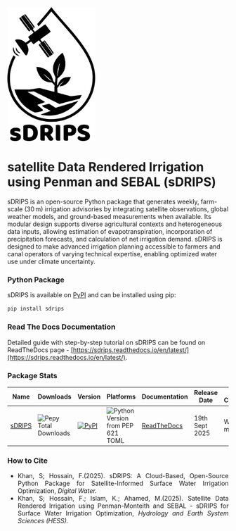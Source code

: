 <img src="docs/images/sDRIPS_Logo/Logo.png" alt="sDRIPS" width="200"/>

# satellite Data Rendered Irrigation using Penman and SEBAL (sDRIPS) 

sDRIPS is an open-source Python package that generates weekly, farm-scale (30 m) irrigation advisories by integrating satellite observations, global weather models, and ground-based measurements when available. Its modular design supports diverse agricultural contexts and heterogeneous data inputs, allowing estimation of evapotranspiration, incorporation of precipitation forecasts, and calculation of net irrigation demand. sDRIPS is designed to make advanced irrigation planning accessible to farmers and canal operators of varying technical expertise, enabling optimized water use under climate uncertainty.

### Python Package
sDRIPS is available on [PyPI](https://pypi.org/project/sdrips) and can be installed using pip:
```bash
pip install sdrips
```

### Read The Docs Documentation
Detailed guide with step-by-step tutorial on sDRIPS can be found on ReadTheDocs page - [https://sdrips.readthedocs.io/en/latest/](https://sdrips.readthedocs.io/en/latest/). 

### Package Stats

| Name | Downloads | Version | Platforms | Documentation | Release Date | OS Compatibility |
|------|------------|----------|------------|----------------|----------------|----------------|
| [sDRIPS](https://pypi.org/project/sdrips/) | ![Pepy Total Downloads](https://img.shields.io/pepy/dt/sdrips) | [![PyPI](https://img.shields.io/pypi/v/sdrips.svg)](https://pypi.org/project/sdrips/) | ![Python Version from PEP 621 TOML](https://img.shields.io/python/required-version-toml?tomlFilePath=https%3A%2F%2Fraw.githubusercontent.com%2FUW-SASWE%2FsDRIPS%2Frefs%2Fheads%2Fmain%2Fpyproject.toml) | [ReadTheDocs](https://sdrips.readthedocs.io/en/latest/) | 19th Sept 2025 | Windows, macOS, Linux |




### How to Cite
<div style="text-align: justify;">

- Khan, S; Hossain, F.(2025). sDRIPS: A Cloud-Based, Open-Source Python Package for Satellite-Informed Surface Water Irrigation Optimization, <i>Digital Water.</i>  
- Khan, S; Hossain, F.; Islam, K.; Ahamed, M.(2025). Satellite Data Rendered Irrigation using Penman-Monteith and SEBAL - sDRIPS for Surface Water Irrigation Optimization, <i>Hydrology and Earth System Sciences (HESS).</i>
</div>
